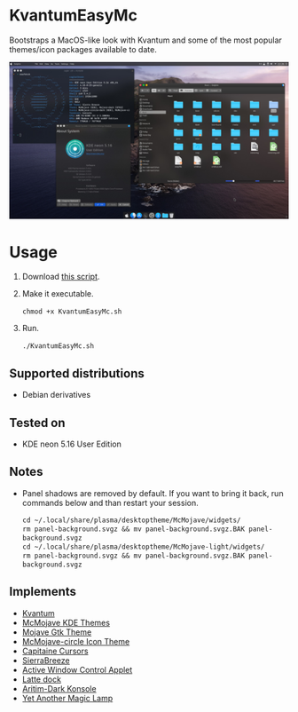 # KvantumEasyMc

Bootstraps a MacOS-like look with Kvantum and some of the most popular themes/icon packages available to date.

![screenshot](files/screenshot.jpg)

# Usage

1. Download [this script](https://github.com/caglarturali/KvantumEasyMc/raw/master/KvantumEasyMc.sh).
2. Make it executable.

   `chmod +x KvantumEasyMc.sh`

3. Run.

   `./KvantumEasyMc.sh`

## Supported distributions

- Debian derivatives

## Tested on

- KDE neon 5.16 User Edition

## Notes

- Panel shadows are removed by default. If you want to bring it back, run commands below and than restart your session.

  ```
  cd ~/.local/share/plasma/desktoptheme/McMojave/widgets/
  rm panel-background.svgz && mv panel-background.svgz.BAK panel-background.svgz
  cd ~/.local/share/plasma/desktoptheme/McMojave-light/widgets/
  rm panel-background.svgz && mv panel-background.svgz.BAK panel-background.svgz
  ```

## Implements

- [Kvantum](https://github.com/tsujan/Kvantum)
- [McMojave KDE Themes](https://github.com/vinceliuice/McMojave-kde)
- [Mojave Gtk Theme](https://github.com/vinceliuice/Mojave-gtk-theme)
- [McMojave-circle Icon Theme](https://github.com/vinceliuice/McMojave-circle)
- [Capitaine Cursors](https://github.com/keeferrourke/capitaine-cursors)
- [SierraBreeze](https://github.com/ishovkun/SierraBreeze)
- [Active Window Control Applet](https://store.kde.org/p/998910/)
- [Latte dock](https://github.com/KDE/latte-dock)
- [Aritim-Dark Konsole](https://store.kde.org/p/1283010/)
- [Yet Another Magic Lamp](https://github.com/zzag/kwin-effects-yet-another-magic-lamp)
